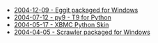 * [2004-12-09 - Eggit packaged for Windows](/dev/amos/eggit)
* [2004-07-12 - py9 - T9 for Python](/dev/python/py9)
* [2004-05-17 - XBMC Python Skin](/dev/python/xbmc/skin)
* [2004-04-05 - Scrawler packaged for Windows](/dev/amos/scrawler)
